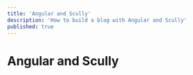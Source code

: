 ```yaml
---
title: 'Angular and Scully'
description: 'How to build a blog with Angular and Scully'
published: true
---
```


# Angular and Scully
